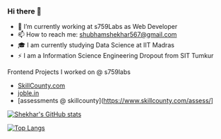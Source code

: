 
### Hi there 👋

- 🔭 I’m currently working at s759Labs as Web Developer
- 📫 How to reach me: shubhamshekhar567@gmail.com
- 🎓 I am currently studying Data Science at IIT Madras
- ⚡ I am a Information Science Engineering Dropout from SIT Tumkur


Frontend Projects I worked on @ s759labs
- [SkillCounty.com](https://skillcounty.com)
- [joble.in](https://joble.in)
- [assessments @ skillcounty](https://www.skillcounty.com/assess/]



[![Shekhar's GitHub stats](https://github-readme-stats.vercel.app/api?username=shubham567&theme=tokyonight&count_private=true&show_icons=true)](https://github.com/Shubham567/)


[![Top Langs](https://github-readme-stats.vercel.app/api/top-langs/?username=shubham567&theme=tokyonight&count_private=true&layout=compact&langs_count=10)](https://github.com/Shubham567/)


